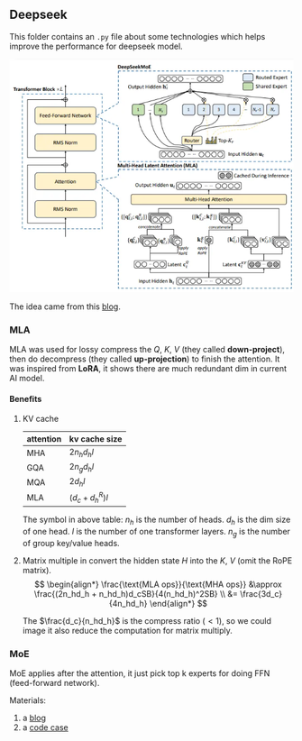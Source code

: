 ## Deepseek

This folder contains an `.py` file about some technologies which helps improve the performance for deepseek model.

![deepseek](./deepseek.png "Deepseek MoE and MLA")

The idea came from this [blog](https://medium.com/@atulit23/implementing-multi-head-latent-attention-from-scratch-in-python-1e14d03fbc91).

### MLA
MLA was used for lossy compress the $Q,\ K,\ V$ (they called **down-project**), then do decompress (they called **up-projection**) to finish the attention. It was inspired from **LoRA**, it shows there are much redundant dim in current AI model.
#### Benefits
1. KV cache
   
    | attention | kv cache size |
    | --------- | ------------- |
    | MHA | $2n_hd_hl$ |
    | GQA | $2n_gd_hl$ |
    | MQA | $2d_hl$ |
    | MLA | $(d_c + d^R_h)l$ |

    The symbol in above table:
    $n_h$ is the number of heads.
    $d_h$ is the dim size of one head.
    $l$ is the number of one transformer layers.
    $n_g$ is the number of group key/value heads.
2. Matrix multiple in convert the hidden state $H$ into the $K,\ V$ (omit the RoPE matrix).
$$
\begin{align*}
\frac{\text{MLA ops}}{\text{MHA ops}}
&\approx \frac{(2n_hd_h + n_hd_h)d_cSB}{4(n_hd_h)^2SB} \\
&= \frac{3d_c}{4n_hd_h}
\end{align*}
$$

    The $\frac{d_c}{n_hd_h}$ is the compress ratio ($<1$), so we could image it also reduce the computation for matrix multiply.

### MoE
MoE applies after the attention, it just pick top k experts for doing FFN (feed-forward network).

Materials:
1. a [blog](https://liorsinai.github.io/machine-learning/2025/02/22/mla.html#mla-cache)
2. a [code case](https://medium.com/@atulit23/implementing-multi-head-latent-attention-from-scratch-in-python-1e14d03fbc91)